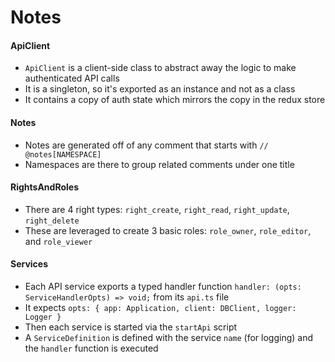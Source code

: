 # Notes

#### ApiClient
- `ApiClient` is a client-side class to abstract away the logic to make authenticated API calls
- It is a singleton, so it's exported as an instance and not as a class
- It contains a copy of auth state which mirrors the copy in the redux store

#### Notes
- Notes are generated off of any comment that starts with `// @notes[NAMESPACE]`
- Namespaces are there to group related comments under one title

#### RightsAndRoles
- There are 4 right types: `right_create`, `right_read`, `right_update`, `right_delete`
- These are leveraged to create 3 basic roles: `role_owner`, `role_editor`, and `role_viewer`

#### Services
- Each API service exports a typed handler function `handler: (opts: ServiceHandlerOpts) => void;` from its `api.ts` file
- It expects `opts: { app: Application, client: DBClient, logger: Logger }`
- Then each service is started via the `startApi` script
- A `ServiceDefinition` is defined with the service `name` (for logging) and the `handler` function is executed

